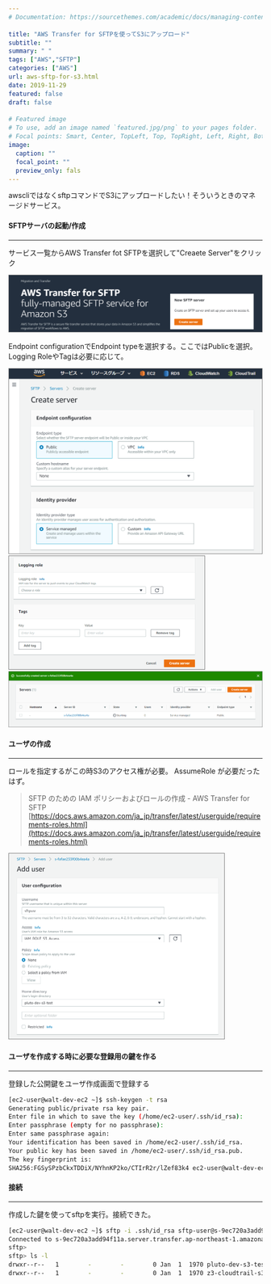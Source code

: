 ```yaml
---
# Documentation: https://sourcethemes.com/academic/docs/managing-content/

title: "AWS Transfer for SFTPを使ってS3にアップロード"
subtitle: ""
summary: " "
tags: ["AWS","SFTP"]
categories: ["AWS"]
url: aws-sftp-for-s3.html
date: 2019-11-29
featured: false
draft: false

# Featured image
# To use, add an image named `featured.jpg/png` to your pages folder.
# Focal points: Smart, Center, TopLeft, Top, TopRight, Left, Right, BottomLeft, Bottom, BottomRight.
image:
  caption: ""
  focal_point: ""
  preview_only: fals
---
```



awscliではなくsftpコマンドでS3にアップロードしたい！そういうときのマネージドサービス。

#### SFTPサーバの起動/作成

***

サービス一覧からAWS Transfer fot SFTPを選択して"Creaete Server"をクリック

![image-20191127113550997](image-20191127113550997.png)

Endpoint configurationでEndpoint typeを選択する。ここではPublicを選択。Logging RoleやTagは必要に応じて。

<img src="image-20191127113615318.png" alt="image-20191127113615318" style="zoom:50%;" />

<img src="image-20191129123630447.png" alt="image-20191129123630447" style="zoom:50%;" />

<img src="image-20191127113656769.png" alt="image-20191127113656769" style="zoom:50%;" />


#### ユーザの作成

***

ロールを指定するがこの時S3のアクセス権が必要。 AssumeRole が必要だったはず。

> SFTP のための IAM ポリシーおよびロールの作成 - AWS Transfer for SFTP [https://docs.aws.amazon.com/ja_jp/transfer/latest/userguide/requirements-roles.html](https://docs.aws.amazon.com/ja_jp/transfer/latest/userguide/requirements-roles.html)

<img src="image-20191127114204390.png" alt="image-20191127114204390" style="zoom:50%;" />


#### ユーザを作成する時に必要な登録用の鍵を作る

***

登録した公開鍵をユーザ作成画面で登録する

```sh
[ec2-user@walt-dev-ec2 ~]$ ssh-keygen -t rsa
Generating public/private rsa key pair.
Enter file in which to save the key (/home/ec2-user/.ssh/id_rsa): 
Enter passphrase (empty for no passphrase): 
Enter same passphrase again: 
Your identification has been saved in /home/ec2-user/.ssh/id_rsa.
Your public key has been saved in /home/ec2-user/.ssh/id_rsa.pub.
The key fingerprint is:
SHA256:FGSySPzbCkxTDDiX/NYhnKP2ko/CTIrR2r/lZef83k4 ec2-user@walt-dev-ec2
```

#### 接続

***

作成した鍵を使ってsftpを実行。接続できた。

```sh
[ec2-user@walt-dev-ec2 ~]$ sftp -i .ssh/id_rsa sftp-user@s-9ec720a3add94f11a.server.transfer.ap-northeast-1.amazonaws.com
Connected to s-9ec720a3add94f11a.server.transfer.ap-northeast-1.amazonaws.com.
sftp> 
sftp> ls -l
drwxr--r--   1        -        -        0 Jan  1  1970 pluto-dev-s3-test
drwxr--r--   1        -        -        0 Jan  1  1970 z3-cloudtrail-s3-test

```



